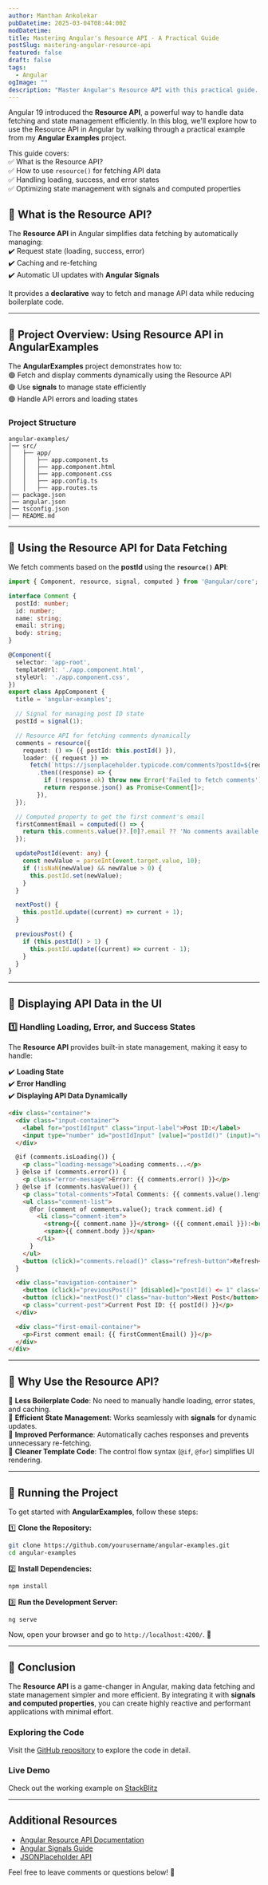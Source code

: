 ```yaml
---
author: Manthan Ankolekar
pubDatetime: 2025-03-04T08:44:00Z
modDatetime: 
title: Mastering Angular's Resource API - A Practical Guide
postSlug: mastering-angular-resource-api
featured: false
draft: false
tags:
  - Angular
ogImage: ""
description: "Master Angular's Resource API with this practical guide. Learn to fetch, display, and manage data efficiently in your applications."
---
```


Angular 19 introduced the **Resource API**, a powerful way to handle data fetching and state management efficiently. In this blog, we'll explore how to use the Resource API in Angular by walking through a practical example from my **Angular Examples** project.  

This guide covers:  
✅ What is the Resource API?  
✅ How to use `resource()` for fetching API data  
✅ Handling loading, success, and error states  
✅ Optimizing state management with signals and computed properties  

## 🔹 **What is the Resource API?**  

The **Resource API** in Angular simplifies data fetching by automatically managing:  
✔️ Request state (loading, success, error)  
✔️ Caching and re-fetching  
✔️ Automatic UI updates with **Angular Signals**  

It provides a **declarative** way to fetch and manage API data while reducing boilerplate code.  

---

## 🔹 **Project Overview: Using Resource API in AngularExamples**  

The **AngularExamples** project demonstrates how to:  
🟢 Fetch and display comments dynamically using the Resource API  
🟢 Use **signals** to manage state efficiently  
🟢 Handle API errors and loading states  

### **Project Structure**  

```text
angular-examples/
│── src/
│   ├── app/
│   │   ├── app.component.ts
│   │   ├── app.component.html
│   │   ├── app.component.css
│   │   ├── app.config.ts
│   │   ├── app.routes.ts
│── package.json
│── angular.json
│── tsconfig.json
│── README.md
```  

---

## 🔹 **Using the Resource API for Data Fetching**  

We fetch comments based on the **postId** using the **`resource()` API**:  

```typescript
import { Component, resource, signal, computed } from '@angular/core';

interface Comment {
  postId: number;
  id: number;
  name: string;
  email: string;
  body: string;
}

@Component({
  selector: 'app-root',
  templateUrl: './app.component.html',
  styleUrl: './app.component.css',
})
export class AppComponent {
  title = 'angular-examples';

  // Signal for managing post ID state
  postId = signal(1);

  // Resource API for fetching comments dynamically
  comments = resource({
    request: () => ({ postId: this.postId() }), 
    loader: ({ request }) =>
      fetch(`https://jsonplaceholder.typicode.com/comments?postId=${request.postId}`)
        .then((response) => {
          if (!response.ok) throw new Error('Failed to fetch comments');
          return response.json() as Promise<Comment[]>;
        }),
  });

  // Computed property to get the first comment's email
  firstCommentEmail = computed(() => {
    return this.comments.value()?.[0]?.email ?? 'No comments available';
  });

  updatePostId(event: any) {
    const newValue = parseInt(event.target.value, 10);
    if (!isNaN(newValue) && newValue > 0) {
      this.postId.set(newValue);
    }
  }

  nextPost() {
    this.postId.update((current) => current + 1);
  }

  previousPost() {
    if (this.postId() > 1) {
      this.postId.update((current) => current - 1);
    }
  }
}
```  

---

## 🔹 **Displaying API Data in the UI**  

### **1️⃣ Handling Loading, Error, and Success States**  

The **Resource API** provides built-in state management, making it easy to handle:  

✔️ **Loading State**  
✔️ **Error Handling**  
✔️ **Displaying API Data Dynamically**  

```html
<div class="container">
  <div class="input-container">
    <label for="postIdInput" class="input-label">Post ID:</label>
    <input type="number" id="postIdInput" [value]="postId()" (input)="updatePostId($event)" class="post-id-input" />
  </div>

  @if (comments.isLoading()) {
    <p class="loading-message">Loading comments...</p>
  } @else if (comments.error()) {
    <p class="error-message">Error: {{ comments.error() }}</p>
  } @else if (comments.hasValue()) {
    <p class="total-comments">Total Comments: {{ comments.value().length }}</p>
    <ul class="comment-list">
      @for (comment of comments.value(); track comment.id) {
        <li class="comment-item">
          <strong>{{ comment.name }}</strong> ({{ comment.email }}):<br />
          <span>{{ comment.body }}</span>
        </li>
      }
    </ul>
    <button (click)="comments.reload()" class="refresh-button">Refresh</button>
  }

  <div class="navigation-container">
    <button (click)="previousPost()" [disabled]="postId() <= 1" class="nav-button">Previous Post</button>
    <button (click)="nextPost()" class="nav-button">Next Post</button>
    <p class="current-post">Current Post ID: {{ postId() }}</p>
  </div>

  <div class="first-email-container">
    <p>First comment email: {{ firstCommentEmail() }}</p>
  </div>
</div>
```  

---

## 🔹 **Why Use the Resource API?**  

🔹 **Less Boilerplate Code**: No need to manually handle loading, error states, and caching.  
🔹 **Efficient State Management**: Works seamlessly with **signals** for dynamic updates.  
🔹 **Improved Performance**: Automatically caches responses and prevents unnecessary re-fetching.  
🔹 **Cleaner Template Code**: The control flow syntax (`@if`, `@for`) simplifies UI rendering.  

---

## 🔹 **Running the Project**  

To get started with **AngularExamples**, follow these steps:  

1️⃣ **Clone the Repository:**

```bash
git clone https://github.com/yourusername/angular-examples.git
cd angular-examples
```  

2️⃣ **Install Dependencies:**

```bash
npm install
```  

3️⃣ **Run the Development Server:**

```bash
ng serve
```  

Now, open your browser and go to `http://localhost:4200/`. 🎉  

---

## 🔹 **Conclusion**  

The **Resource API** is a game-changer in Angular, making data fetching and state management simpler and more efficient. By integrating it with **signals and computed properties**, you can create highly reactive and performant applications with minimal effort.  

### Exploring the Code

Visit the [GitHub repository](https://github.com/manthanank/angular-examples/tree/resource) to explore the code in detail.

### Live Demo  

Check out the working example on [StackBlitz](https://stackblitz.com/edit/stackblitz-starters-zfzqgojq)  

---

## Additional Resources  

- [Angular Resource API Documentation](https://angular.dev/guide/signals/resource)  
- [Angular Signals Guide](https://angular.dev/guide/signals)  
- [JSONPlaceholder API](https://jsonplaceholder.typicode.com/)  

Feel free to leave comments or questions below! 👋
